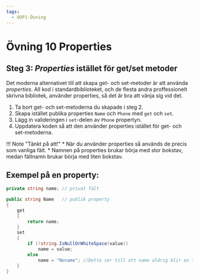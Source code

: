 ```yaml
---
tags:
  - OOP1-Övning
---
```


# Övning 10 Properties

## Steg 3: *Properties* istället för get/set metoder

Det moderna alternativet till att skapa get- och set-metoder är att använda *properties*. All kod i standardbiblioteket, och de flesta andra proffessionelt skrivna bibliotek, använder properties, så det är bra att vänja sig vid det.

1. Ta bort get- och set-metoderna du skapade i steg 2.
2. Skapa istället publika properties `Name` och `Phone` med `get` och `set`.
3. Lägg in valideringen i `set`-delen av `Phone` propertyn.
4. Uppdatera koden så att den använder properties istället för get- och set-metoderna.

!!! Note "Tänkt på att!"
    * När du använder properties så används de precis som vanliga fält.
    * Namnen på properties brukar börja med stor bokstav, medan fältnamn brukar börja med liten bokstav.

## Exempel på en property:

```csharp   
private string name; // privat fält

public string Name   // publik property
{
    get 
    { 
        return name; 
    }    
    set 
    { 
        if (!string.IsNullOrWhiteSpace(value)) 
            name = value; 
        else 
            name = "Noname"; //Detta ser till att name aldrig blir en tom sträng
    }   
}
```